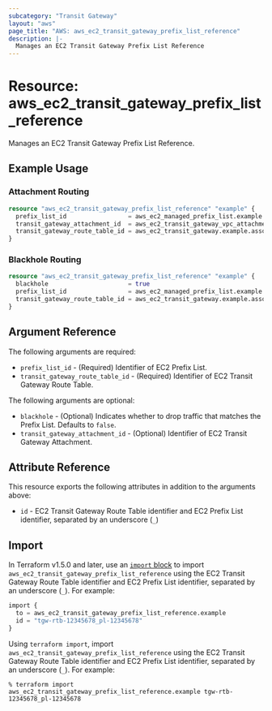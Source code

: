 ```yaml
---
subcategory: "Transit Gateway"
layout: "aws"
page_title: "AWS: aws_ec2_transit_gateway_prefix_list_reference"
description: |-
  Manages an EC2 Transit Gateway Prefix List Reference
---
```


# Resource: aws_ec2_transit_gateway_prefix_list_reference

Manages an EC2 Transit Gateway Prefix List Reference.

## Example Usage

### Attachment Routing

```terraform
resource "aws_ec2_transit_gateway_prefix_list_reference" "example" {
  prefix_list_id                 = aws_ec2_managed_prefix_list.example.id
  transit_gateway_attachment_id  = aws_ec2_transit_gateway_vpc_attachment.example.id
  transit_gateway_route_table_id = aws_ec2_transit_gateway.example.association_default_route_table_id
}
```

### Blackhole Routing

```terraform
resource "aws_ec2_transit_gateway_prefix_list_reference" "example" {
  blackhole                      = true
  prefix_list_id                 = aws_ec2_managed_prefix_list.example.id
  transit_gateway_route_table_id = aws_ec2_transit_gateway.example.association_default_route_table_id
}
```

## Argument Reference

The following arguments are required:

* `prefix_list_id` - (Required) Identifier of EC2 Prefix List.
* `transit_gateway_route_table_id` - (Required) Identifier of EC2 Transit Gateway Route Table.

The following arguments are optional:

* `blackhole` - (Optional) Indicates whether to drop traffic that matches the Prefix List. Defaults to `false`.
* `transit_gateway_attachment_id` - (Optional) Identifier of EC2 Transit Gateway Attachment.

## Attribute Reference

This resource exports the following attributes in addition to the arguments above:

* `id` - EC2 Transit Gateway Route Table identifier and EC2 Prefix List identifier, separated by an underscore (`_`)

## Import

In Terraform v1.5.0 and later, use an [`import` block](https://developer.hashicorp.com/terraform/language/import) to import `aws_ec2_transit_gateway_prefix_list_reference` using the EC2 Transit Gateway Route Table identifier and EC2 Prefix List identifier, separated by an underscore (`_`). For example:

```terraform
import {
  to = aws_ec2_transit_gateway_prefix_list_reference.example
  id = "tgw-rtb-12345678_pl-12345678"
}
```

Using `terraform import`, import `aws_ec2_transit_gateway_prefix_list_reference` using the EC2 Transit Gateway Route Table identifier and EC2 Prefix List identifier, separated by an underscore (`_`). For example:

```console
% terraform import aws_ec2_transit_gateway_prefix_list_reference.example tgw-rtb-12345678_pl-12345678
```
